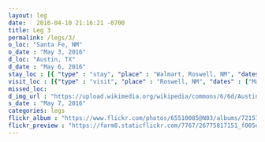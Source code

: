 ```yaml
---
layout: leg
date:   2016-04-10 21:16:21 -0700
title: Leg 3
permalink: /legs/3/
o_loc: "Santa Fe, NM"
o_date : "May 3, 2016"
d_loc: "Austin, TX"
d_date : "May 6, 2016"
stay_loc : [{ "type" : "stay", "place" : "Walmart, Roswell, NM", "dates" : ["May 3, 2016"]},{ "type" : "stay", "place" : "Walmart, Big Spring, TX", "dates" : ["May 4, 2016"]},{ "type" : "stay", "place" : "River Walk RV Park, San Antonio, TX", "dates" : ["May 5, 2016"]},{ "type" : "stay", "place" : "Camp Ben Max Cullock, Driftwood, TX", "dates" : ["May 6, 2016"]}]
visit_loc : [{"type" : "visit", "place" : "Roswell, NM", "dates" : ["May 4, 2016"], "description" : "UFO Museum", "url" : "http://www.roswellufomuseum.com/", "img_url" : "https://upload.wikimedia.org/wikipedia/commons/c/c4/RoswellDailyRecordJuly8%2C1947.jpg" },{"type" : "visit", "place" : "San Antonio", "dates" : ["May  5, 2016"], "description" : "River Walk", "url" : "https://en.wikipedia.org/wiki/San_Antonio_River_Walk", "img_url" : "https://en.wikipedia.org/wiki/San_Antonio_River_Walk#/media/File:Riverwalk20.jpg"},{"type" : "visit", "place" : "San Antonio", "dates" : ["May  5, 2016"], "description" : "Alamo Mission", "url" : "https://en.wikipedia.org/wiki/Alamo_Mission_in_San_Antonio", "img_url" : "https://upload.wikimedia.org/wikipedia/commons/1/1e/Alamo_pano.jpg"}]
missed_loc:
d_img_url : "https://upload.wikimedia.org/wikipedia/commons/6/6d/Austin_Winter_Sunrise.jpg"
s_date : "May 7, 2016"
categories: legs
flickr_album : "https://www.flickr.com/photos/65510085@N03/albums/72157667775481752"
flickr_preview : "https://farm8.staticflickr.com/7767/26775817151_f005e4883f_q.jpg"
---
```

